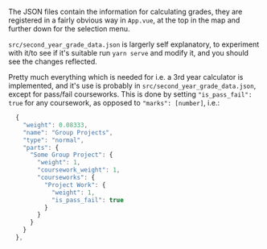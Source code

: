 The JSON files contain the information for calculating grades, they are registered in a fairly obvious way in `App.vue`, at the top in the map and further down for the selection menu.

`src/second_year_grade_data.json` is largerly self explanatory, to experiment with it/to see if it's suitable run `yarn serve` and modify it, and you should see the changes reflected.

Pretty much everything which is needed for i.e. a 3rd year calculator is implemented, and it's use is probably in `src/second_year_grade_data.json`, except for pass/fail courseworks.
This is done by setting `"is_pass_fail": true` for any coursework, as opposed to `"marks": [number]`, i.e.:
```js
  {
    "weight": 0.08333,
    "name": "Group Projects",
    "type": "normal",
    "parts": {
      "Some Group Project": {
        "weight": 1,
        "coursework_weight": 1,
        "courseworks": {
          "Project Work": {
            "weight": 1,
            "is_pass_fail": true
          }
        }
      }
    }
  },
```
